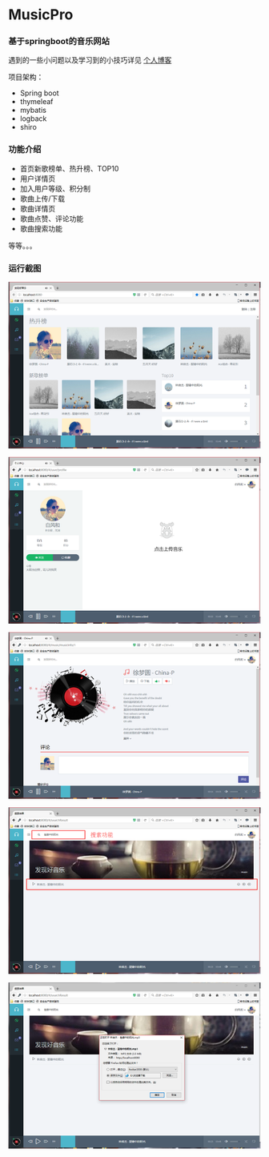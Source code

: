 # MusicPro

### 基于springboot的音乐网站


遇到的一些小问题以及学习到的小技巧详见 [个人博客](https://baifenghe.github.io/blog/java/2017/12/22/%E5%8D%95%E9%A1%B5%E9%9D%A2%E5%BA%94%E7%94%A8%E5%AE%9E%E6%88%98.html)


项目架构：
* Spring boot
* thymeleaf
* mybatis
* logback
* shiro

### 功能介绍
- 首页新歌榜单、热升榜、TOP10
- 用户详情页
- 加入用户等级、积分制
- 歌曲上传/下载
- 歌曲详情页
- 歌曲点赞、评论功能
- 歌曲搜索功能

等等。。。

### 运行截图

![MusicPro](/imgs/1.png)

![MusicPro](/imgs/2.png)

![MusicPro](/imgs/3.png)

![MusicPro](/imgs/4.png)

![MusicPro](/imgs/5.png)



